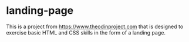 # landing-page
This is a project from https://www.theodinproject.com that is designed to exercise basic HTML and CSS skills in the form of a landing page.